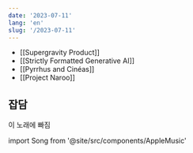```yaml
---
date: '2023-07-11'
lang: 'en'
slug: '/2023-07-11'
---
```


- [[Supergravity Product]]
- [[Strictly Formatted Generative AI]]
- [[Pyrrhus and Cinéas]]
- [[Project Naroo]]

## 잡담

이 노래에 빠짐

import Song from '@site/src/components/AppleMusic'

<Song url="https://embed.music.apple.com/us/album/eva-02/1500836561?i=1500836575&amp;app=music&amp;itsct=music_box_player&amp;itscg=30200&amp;ls=1&amp;theme=auto"/>
